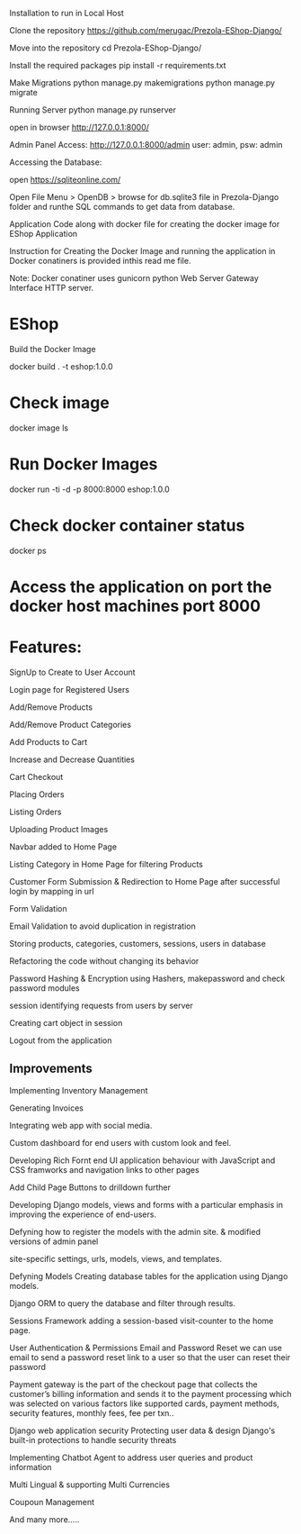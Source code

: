 Installation to run in Local Host

Clone the repository
https://github.com/merugac/Prezola-EShop-Django/

Move into the repository
cd Prezola-EShop-Django/

Install the required packages
pip install -r requirements.txt

Make Migrations
python manage.py makemigrations
python manage.py migrate

Running Server
python manage.py runserver

open in browser http://127.0.0.1:8000/

Admin Panel Access: http://127.0.0.1:8000/admin
user: admin, psw: admin

Accessing the Database:

open https://sqliteonline.com/

Open File Menu > OpenDB > browse for db.sqlite3 file in Prezola-Django folder and runthe SQL commands to get data from database.

Application Code along with docker file for creating the docker image for EShop Application

Instruction for Creating the Docker Image and running the application in Docker conatiners is provided inthis read me file.

Note: Docker conatiner uses gunicorn python Web Server Gateway Interface HTTP server. 


# EShop

Build the Docker Image

docker build . -t eshop:1.0.0


# Check image

docker image ls

# Run Docker Images

docker run -ti -d -p 8000:8000 eshop:1.0.0


# Check docker container status

docker ps

# Access the application on port the docker host machines port 8000 


# Features:

SignUp to Create to User Account

Login page for Registered Users

Add/Remove Products

Add/Remove Product Categories

Add Products to Cart

Increase and Decrease Quantities

Cart Checkout

Placing Orders

Listing Orders

Uploading Product Images

Navbar added to Home Page

Listing Category in Home Page for filtering Products

Customer Form Submission & Redirection to Home Page after successful login by mapping in url

Form Validation

Email Validation to avoid duplication in registration

Storing products, categories, customers, sessions, users in database

Refactoring the code without changing its behavior

Password Hashing & Encryption using Hashers, makepassword and check password modules

session identifying requests from users by server

Creating cart object in session

Logout from the application

## Improvements

Implementing Inventory Management

Generating Invoices

Integrating web app with social media.

Custom dashboard for end users with custom look and feel.

Developing Rich Fornt end UI application behaviour with JavaScript and CSS framworks and navigation links to other pages

Add Child Page Buttons to drilldown further

Developing Django models, views and forms with a particular emphasis in improving the experience of end-users.

Defyning how to register the models with the admin site. & modified versions of admin panel

site-specific settings, urls, models, views, and templates.

Defyning Models Creating database tables for the application using Django models. 

Django ORM to query the database and filter through results.

Sessions Framework adding a session-based visit-counter to the home page.

User Authentication & Permissions Email and Password Reset we can use email to send a password reset link to a user so that the user can reset their password

Payment gateway is the part of the checkout page that collects the customer’s billing information and sends it to the payment 
processing which was selected on various factors like supported cards, payment methods, security features, monthly fees, fee per txn..

Django web application security Protecting user data & design Django's built-in protections to handle security threats

Implementing Chatbot Agent to address user queries and product information 

Multi Lingual & supporting Multi Currencies

Coupoun Management

And many more.....
